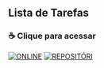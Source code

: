 ## Lista de Tarefas

### ☕ Clique para acessar


[![ONLINE](https://img.shields.io/badge/-ONLINE-blue?style=for-the-badge)](http://git.elio.rf.gd/lista-tarefas/)
[![REPOSITÓRI](https://img.shields.io/badge/-LOCAL/BAIXAR(ZIP)-blueviolet?style=for-the-badge)](https://github.com/elioo08/lista-tarefas/archive/refs/heads/main.zip)


